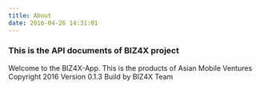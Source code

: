 ```yaml
---
title: About
date: 2016-04-26 14:31:01
---
```


### This is the API documents of BIZ4X project 

Welcome to the BIZ4X-App. This is the products of Asian Mobile Ventures
Copyright 2016
Version 0.1.3
Build by BIZ4X Team
